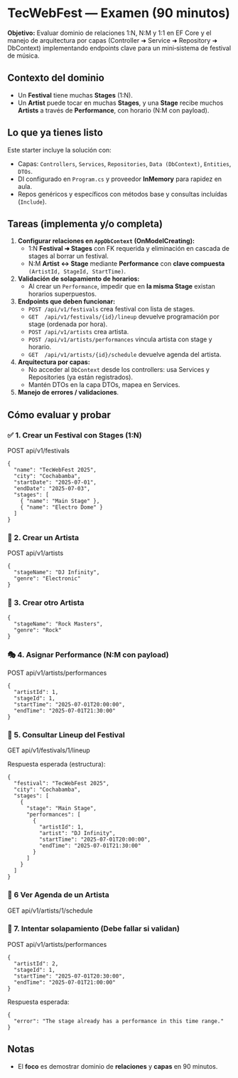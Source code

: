 ﻿# TecWebFest — Examen (90 minutos)

**Objetivo:** Evaluar dominio de relaciones 1:N, N:M y 1:1 en EF Core y el manejo de arquitectura por capas (Controller ➜ Service ➜ Repository ➜ DbContext) implementando endpoints clave para un mini‑sistema de festival de música.

## Contexto del dominio
- Un **Festival** tiene muchas **Stages** (1:N).
- Un **Artist** puede tocar en muchas **Stages**, y una **Stage** recibe muchos **Artists** a través de **Performance**, con horario (N:M con payload).

## Lo que ya tienes listo
Este starter incluye la solución con:
- Capas: `Controllers`, `Services`, `Repositories`, `Data (DbContext)`, `Entities`, `DTOs`.
- DI configurado en `Program.cs` y proveedor **InMemory** para rapidez en aula.
- Repos genéricos y específicos con métodos base y consultas incluídas (`Include`).

## Tareas (implementa y/o completa)
1. **Configurar relaciones en `AppDbContext` (OnModelCreating):**
   - 1:N **Festival ➜ Stages** con FK requerida y eliminación en cascada de stages al borrar un festival.
   - N:M **Artist ↔ Stage** mediante **Performance** con **clave compuesta** `(ArtistId, StageId, StartTime)`.
2. **Validación de solapamiento de horarios:**
   - Al crear un `Performance`, impedir que en **la misma Stage** existan horarios superpuestos.
3. **Endpoints que deben funcionar:**
   - `POST /api/v1/festivals` crea festival con lista de stages.
   - `GET  /api/v1/festivals/{id}/lineup` devuelve programación por stage (ordenada por hora).
   - `POST /api/v1/artists` crea artista.
   - `POST /api/v1/artists/performances` vincula artista con stage y horario.
   - `GET  /api/v1/artists/{id}/schedule` devuelve agenda del artista.
4. **Arquitectura por capas:**
   - No acceder al `DbContext` desde los controllers: usa Services y Repositories (ya están registrados).
   - Mantén DTOs en la capa DTOs, mapea en Services.
5. **Manejo de errores / validaciones**.
## Cómo evaluar y probar
### ✅ 1. Crear un Festival con Stages (1:N)

POST api/v1/festivals
```
{
  "name": "TecWebFest 2025",
  "city": "Cochabamba",
  "startDate": "2025-07-01",
  "endDate": "2025-07-03",
  "stages": [
    { "name": "Main Stage" },
    { "name": "Electro Dome" }
  ]
}
```


### 🎤 2. Crear un Artista

POST api/v1/artists
```
{
  "stageName": "DJ Infinity",
  "genre": "Electronic"
}
```
### 🎸 3. Crear otro Artista
```
{
  "stageName": "Rock Masters",
  "genre": "Rock"
}
```

### 🎭 4. Asignar Performance (N:M con payload)

POST api/v1/artists/performances
```
{
  "artistId": 1,
  "stageId": 1,
  "startTime": "2025-07-01T20:00:00",
  "endTime": "2025-07-01T21:30:00"
}
```

### 📅 5. Consultar Lineup del Festival

GET api/v1/festivals/1/lineup

Respuesta esperada (estructura):
```
{
  "festival": "TecWebFest 2025",
  "city": "Cochabamba",
  "stages": [
    {
      "stage": "Main Stage",
      "performances": [
        {
          "artistId": 1,
          "artist": "DJ Infinity",
          "startTime": "2025-07-01T20:00:00",
          "endTime": "2025-07-01T21:30:00"
        }
      ]
    }
  ]
}
```
### 🎼 6 Ver Agenda de un Artista

GET api/v1/artists/1/schedule


### 🧪 7.  Intentar solapamiento (Debe fallar si validan)

POST api/v1/artists/performances
```
{
  "artistId": 2,
  "stageId": 1,
  "startTime": "2025-07-01T20:30:00",
  "endTime": "2025-07-01T21:00:00"
}
```
Respuesta esperada:
```
{
  "error": "The stage already has a performance in this time range."
}
```

## Notas
- El **foco** es demostrar dominio de **relaciones** y **capas** en 90 minutos.
